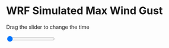 <h1>WRF Simulated Max Wind Gust</h1>
<p>Drag the slider to change the time</p>

<div class="slidecontainer">
<input oninput='setImage(this)' class="slider" type="range" min="0" max="1" value="0" step="1" />
<img id='img'/>
</div>

<script>
var img = document.getElementById('img');
var img_array = ['/assets/images/wrf/w_wrfout_d01_2020-11-25_12:00:00.png',];
function setImage(obj)
{
        var value = obj.value;
        img.src = img_array[value];

}
</script>
